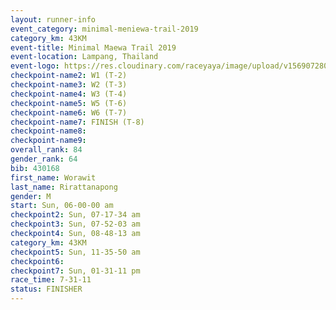```yaml
---
layout: runner-info 
event_category: minimal-meniewa-trail-2019 
category_km: 43KM
event-title: Minimal Maewa Trail 2019 
event-location: Lampang, Thailand 
event-logo: https://res.cloudinary.com/raceyaya/image/upload/v1569072805/logo/minimal-trail_ktnvsp.jpg 
checkpoint-name2: W1 (T-2) 
checkpoint-name3: W2 (T-3) 
checkpoint-name4: W3 (T-4) 
checkpoint-name5: W5 (T-6) 
checkpoint-name6: W6 (T-7) 
checkpoint-name7: FINISH (T-8) 
checkpoint-name8: 
checkpoint-name9: 
overall_rank: 84
gender_rank: 64
bib: 430168
first_name: Worawit
last_name: Rirattanapong
gender: M
start: Sun, 06-00-00 am
checkpoint2: Sun, 07-17-34 am
checkpoint3: Sun, 07-52-03 am
checkpoint4: Sun, 08-48-13 am
category_km: 43KM
checkpoint5: Sun, 11-35-50 am
checkpoint6: 
checkpoint7: Sun, 01-31-11 pm
race_time: 7-31-11
status: FINISHER
---
```

